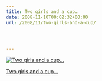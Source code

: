 ```yaml
---
title: Two girls and a cup…
date: 2008-11-10T00:02:32+00:00
url: /2008/11/two-girls-and-a-cup/




---
```

<div class="media image">
  <a href="http://www.flickr.com/photos/schreibblogade/3019472180/" title="Two girls and a cup..."><img src="//farm4.static.flickr.com/3039/3019472180_8f12472be5.jpg" alt="Two girls and a cup..." /></p>

  <p>
    Two girls and a cup...
  </p>

  <p>
    </a></div>
